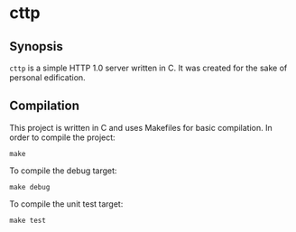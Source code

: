# cttp

## Synopsis

`cttp` is a simple HTTP 1.0 server written in C. It was created for the sake of 
personal edification. 

## Compilation

This project is written in C and uses Makefiles for basic compilation. In 
order to compile the project:

    make

To compile the debug target:

    make debug

To compile the unit test target:

    make test

